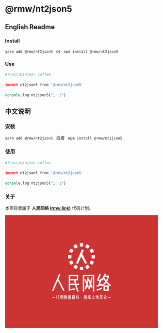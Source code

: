 <!-- 本文件由 ./make.md 自动生成，请不要直接修改此文件 -->

# @rmw/nt2json5

## English Readme

### Install

```yarn add @rmw/nt2json5 ``` or ``` npm install @rmw/nt2json5```

### Use

```coffee
#!/usr/bin/env coffee

import nt2json5 from '@rmw/nt2json5'

console.log nt2json5("1: 2")
```

## 中文说明

###  安装

```yarn add @rmw/nt2json5 ``` 或者 ``` npm install @rmw/nt2json5```

### 使用

```coffee
#!/usr/bin/env coffee

import nt2json5 from '@rmw/nt2json5'

console.log nt2json5("1: 2")
```

### 关于

本项目隶属于 **人民网络 ([rmw.link](//rmw.link))** 代码计划。

![人民网络](https://raw.githubusercontent.com/rmw-link/logo/master/rmw.red.bg.svg)